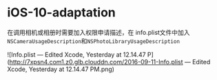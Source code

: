 # iOS-10-adaptation


在调用相机或相册时需要加入权限申请描述，在 info.plist文件中加入
`NSCameraUsageDescription`和`NSPhotoLibraryUsageDescription`

![Info.plist — Edited Xcode, Yesterday at 12.14.47 P](http://7xpsn4.com1.z0.glb.clouddn.com/2016-09-11-Info.plist — Edited Xcode, Yesterday at 12.14.47 PM.png)

